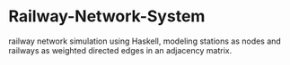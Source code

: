 # Railway-Network-System
railway network simulation using Haskell, modeling stations as nodes and railways as weighted directed edges in an adjacency matrix.
